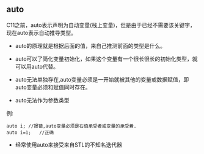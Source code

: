 ## auto
C11之前，auto表示声明为自动变量(栈上变量)，但是由于已经不需要该关键字，现在auto表示自动推导类型。

* auto的原理就是根据后面的值，来自己推测前面的类型是什么。

* auto可以了简化变量初始化，如果这个变量有一个很长很长的初始化类型，就可以用auto代替。

* auto无法单独存在,auto变量必须是一开始就被其他的变量或数据赋值，即auto变量必须和赋值同时存在。

* auto无法作为参数类型

例:

	auto i;	//报错,auto变量必须是右值承受者或变量的承受着.
	auto i=1;	//正确

* 经常使用auto来接受来自STL的不知名迭代器